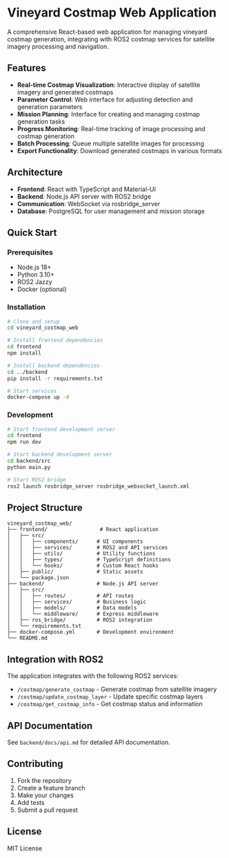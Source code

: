 # Vineyard Costmap Web Application

A comprehensive React-based web application for managing vineyard costmap generation, integrating with ROS2 costmap services for satellite imagery processing and navigation.

## Features

- **Real-time Costmap Visualization**: Interactive display of satellite imagery and generated costmaps
- **Parameter Control**: Web interface for adjusting detection and generation parameters
- **Mission Planning**: Interface for creating and managing costmap generation tasks
- **Progress Monitoring**: Real-time tracking of image processing and costmap generation
- **Batch Processing**: Queue multiple satellite images for processing
- **Export Functionality**: Download generated costmaps in various formats

## Architecture

- **Frontend**: React with TypeScript and Material-UI
- **Backend**: Node.js API server with ROS2 bridge
- **Communication**: WebSocket via rosbridge_server
- **Database**: PostgreSQL for user management and mission storage

## Quick Start

### Prerequisites

- Node.js 18+
- Python 3.10+
- ROS2 Jazzy
- Docker (optional)

### Installation

```bash
# Clone and setup
cd vineyard_costmap_web

# Install frontend dependencies
cd frontend
npm install

# Install backend dependencies
cd ../backend
pip install -r requirements.txt

# Start services
docker-compose up -d
```

### Development

```bash
# Start frontend development server
cd frontend
npm run dev

# Start backend development server
cd backend/src
python main.py

# Start ROS2 bridge
ros2 launch rosbridge_server rosbridge_websocket_launch.xml
```

## Project Structure

```
vineyard_costmap_web/
├── frontend/                 # React application
│   ├── src/
│   │   ├── components/      # UI components
│   │   ├── services/        # ROS2 and API services
│   │   ├── utils/           # Utility functions
│   │   ├── types/           # TypeScript definitions
│   │   └── hooks/           # Custom React hooks
│   ├── public/              # Static assets
│   └── package.json
├── backend/                 # Node.js API server
│   ├── src/
│   │   ├── routes/          # API routes
│   │   ├── services/        # Business logic
│   │   ├── models/          # Data models
│   │   └── middleware/      # Express middleware
│   ├── ros_bridge/          # ROS2 integration
│   └── requirements.txt
├── docker-compose.yml       # Development environment
└── README.md
```

## Integration with ROS2

The application integrates with the following ROS2 services:

- `/costmap/generate_costmap` - Generate costmap from satellite imagery
- `/costmap/update_costmap_layer` - Update specific costmap layers
- `/costmap/get_costmap_info` - Get costmap status and information

## API Documentation

See `backend/docs/api.md` for detailed API documentation.

## Contributing

1. Fork the repository
2. Create a feature branch
3. Make your changes
4. Add tests
5. Submit a pull request

## License

MIT License
